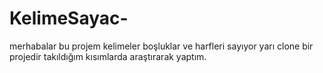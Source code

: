 # KelimeSayac-
merhabalar bu projem kelimeler boşluklar ve harfleri sayıyor yarı clone bir projedir takıldığım kısımlarda araştırarak yaptım.
